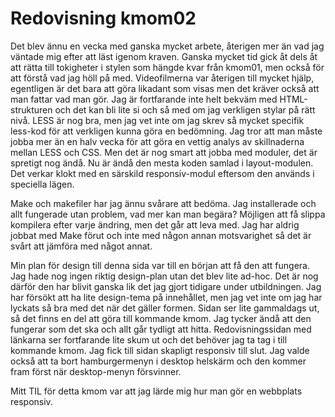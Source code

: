 ---
---
Redovisning kmom02
=========================
Det blev ännu en vecka med ganska mycket arbete, återigen mer än vad jag väntade mig efter att läst igenom kraven. Ganska mycket tid gick åt dels åt att rätta till tokigheter i stylen som hängde kvar från kmom01, men också för att förstå vad jag höll på med. Videofilmerna var återigen till mycket hjälp, egentligen är det bara att göra likadant som visas men det kräver också att man fattar vad man gör. Jag är fortfarande inte helt bekväm med HTML-strukturen och det kan bli lite si och så med om jag verkligen stylar på rätt nivå. LESS är nog bra, men jag vet inte om jag skrev så mycket specifik less-kod för att verkligen kunna göra en bedömning. Jag tror att man måste jobba mer än en halv vecka för att göra en vettig analys av skillnaderna mellan LESS och CSS. Men det är nog smart att jobba med moduler, det är spretigt nog ändå. Nu är ändå den mesta koden samlad i layout-modulen. Det verkar klokt med en särskild responsiv-modul eftersom den används i speciella lägen.

Make och makefiler har jag ännu svårare att bedöma. Jag installerade och allt fungerade utan problem, vad mer kan man begära? Möjligen att få slippa kompilera efter varje ändring, men det går att leva med. Jag har aldrig jobbat med Make förut och inte med någon annan motsvarighet så det är svårt att jämföra med något annat.

Min plan för design till denna sida var till en början att få den att fungera. Jag hade nog ingen riktig design-plan utan det blev lite ad-hoc. Det är nog därför den har blivit ganska lik det jag gjort tidigare under utbildningen. Jag har försökt att ha lite design-tema på innehållet, men jag vet inte om jag har lyckats så bra med det när det gäller formen. Sidan ser lite gammaldags ut, så det finns en del att göra till kommande kmom. Jag tycker ändå att den fungerar som det ska och allt går tydligt att hitta. Redovisningssidan med länkarna ser fortfarande lite skum ut och det behöver jag ta tag i till kommande kmom. Jag fick till sidan skapligt responsiv till slut. Jag valde också att ta bort hamburgermenyn i desktop helskärm och den kommer fram först när desktop-menyn försvinner.

Mitt TIL för detta kmom var att jag lärde mig hur man gör en webbplats responsiv.
